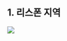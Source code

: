 ## 1. 리스폰 지역
<p>
<img src="https://user-images.githubusercontent.com/97296843/150549858-9db8f73e-0f2c-4576-8cd6-a38a302d6b43.png width:200, height:400"/>
</p>


